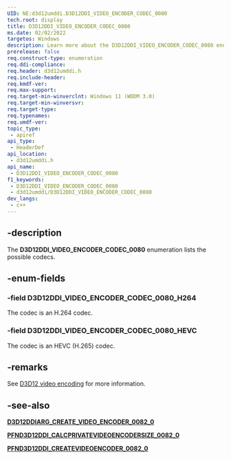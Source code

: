 ```yaml
---
UID: NE:d3d12umddi.D3D12DDI_VIDEO_ENCODER_CODEC_0080
tech.root: display
title: D3D12DDI_VIDEO_ENCODER_CODEC_0080
ms.date: 02/02/2022
targetos: Windows
description: Learn more about the D3D12DDI_VIDEO_ENCODER_CODEC_0080 enumeration.
prerelease: false
req.construct-type: enumeration
req.ddi-compliance: 
req.header: d3d12umddi.h
req.include-header: 
req.kmdf-ver: 
req.max-support: 
req.target-min-winverclnt: Windows 11 (WDDM 3.0)
req.target-min-winversvr: 
req.target-type: 
req.typenames: 
req.umdf-ver: 
topic_type:
 - apiref
api_type:
 - HeaderDef
api_location:
 - d3d12umddi.h
api_name:
 - D3D12DDI_VIDEO_ENCODER_CODEC_0080
f1_keywords:
 - D3D12DDI_VIDEO_ENCODER_CODEC_0080
 - d3d12umddi/D3D12DDI_VIDEO_ENCODER_CODEC_0080
dev_langs:
 - c++
---
```


## -description

The **D3D12DDI_VIDEO_ENCODER_CODEC_0080** enumeration lists the possible codecs.

## -enum-fields

### -field D3D12DDI_VIDEO_ENCODER_CODEC_0080_H264

The codec is an H.264 codec.

### -field D3D12DDI_VIDEO_ENCODER_CODEC_0080_HEVC

The codec is an HEVC (H.265) codec.

## -remarks

See [D3D12 video encoding](/windows-hardware/drivers/display/video-encoding-d3d12.md) for more information.

## -see-also

[**D3D12DDIARG_CREATE_VIDEO_ENCODER_0082_0**](ns-d3d12umddi-d3d12ddiarg_create_video_encoder_0082_0.md)

[**PFND3D12DDI_CALCPRIVATEVIDEOENCODERSIZE_0082_0**](nc-d3d12umddi-pfnd3d12ddi_calcprivatevideoencodersize_0082_0.md)

[**PFND3D12DDI_CREATEVIDEOENCODER_0082_0**](nc-d3d12umddi-pfnd3d12ddi_createvideoencoder_0082_0.md)
